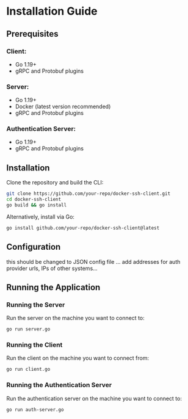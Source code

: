# Installation Guide

## Prerequisites

### Client:
- Go 1.19+
- gRPC and Protobuf plugins

### Server:
- Go 1.19+
- Docker (latest version recommended)
- gRPC and Protobuf plugins

### Authentication Server:
- Go 1.19+
- gRPC and Protobuf plugins

## Installation
Clone the repository and build the CLI:
```sh
git clone https://github.com/your-repo/docker-ssh-client.git
cd docker-ssh-client
go build && go install
```

Alternatively, install via Go:
```sh
go install github.com/your-repo/docker-ssh-client@latest
```

## Configuration

this should be changed to JSON config file
... add addresses for auth provider urls, IPs of other systems...

## Running the Application
### Running the Server
Run the server on the machine you want to connect to:
```sh
go run server.go
```

### Running the Client
Run the client on the machine you want to connect from:
```sh
go run client.go
```

### Running the Authentication Server
Run the authentication server on the machine you want to connect to:
```sh
go run auth-server.go
```
